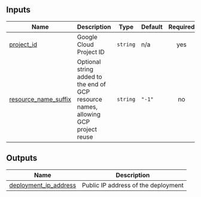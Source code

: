 ## Inputs

| Name | Description | Type | Default | Required |
|------|-------------|------|---------|:--------:|
| <a name="input_project_id"></a> [project\_id](#input\_project\_id) | Google Cloud Project ID | `string` | n/a | yes |
| <a name="input_resource_name_suffix"></a> [resource\_name\_suffix](#input\_resource\_name\_suffix) | Optional string added to the end of GCP resource names, allowing GCP project reuse | `string` | `"-1"` | no |

## Outputs

| Name | Description |
|------|-------------|
| <a name="output_deployment_ip_address"></a> [deployment\_ip\_address](#output\_deployment\_ip\_address) | Public IP address of the deployment |

